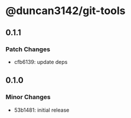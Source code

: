 # @duncan3142/git-tools

## 0.1.1

### Patch Changes

- cfb6139: update deps

## 0.1.0

### Minor Changes

- 53b1481: initial release
